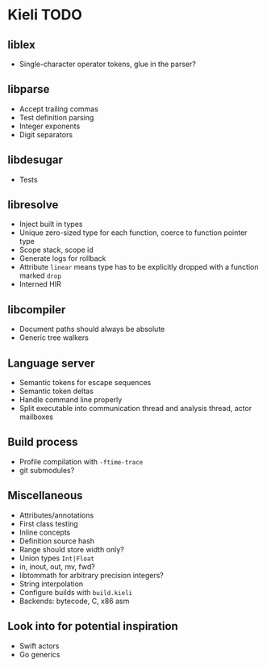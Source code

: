 # Kieli TODO

## liblex
- Single-character operator tokens, glue in the parser?

## libparse
- Accept trailing commas
- Test definition parsing
- Integer exponents
- Digit separators

## libdesugar
- Tests

## libresolve
- Inject built in types
- Unique zero-sized type for each function, coerce to function pointer type
- Scope stack, scope id
- Generate logs for rollback
- Attribute `linear` means type has to be explicitly dropped with a function marked `drop`
- Interned HIR

## libcompiler
- Document paths should always be absolute
- Generic tree walkers

## Language server
- Semantic tokens for escape sequences
- Semantic token deltas
- Handle command line properly
- Split executable into communication thread and analysis thread, actor mailboxes

## Build process
- Profile compilation with `-ftime-trace`
- git submodules?

## Miscellaneous
- Attributes/annotations
- First class testing
- Inline concepts
- Definition source hash
- Range should store width only?
- Union types `Int|Float`
- in, inout, out, mv, fwd?
- libtommath for arbitrary precision integers?
- String interpolation
- Configure builds with `build.kieli`
- Backends: bytecode, C, x86 asm

## Look into for potential inspiration
- Swift actors
- Go generics
